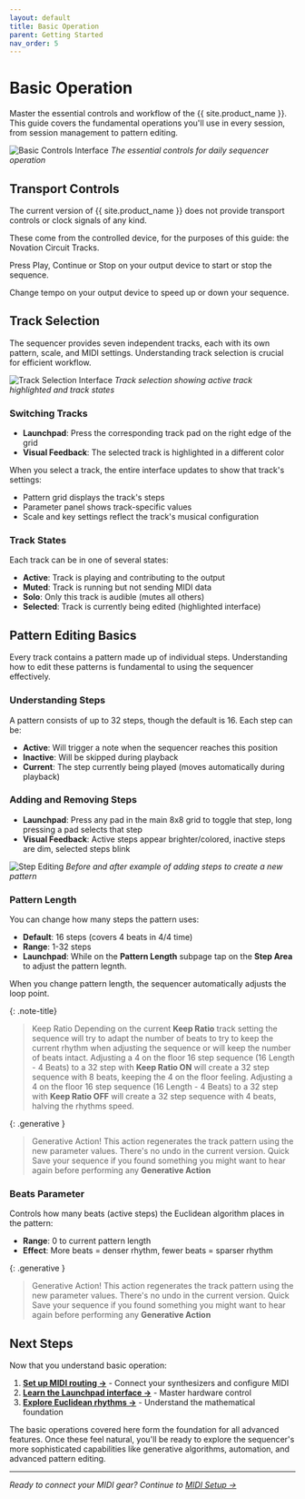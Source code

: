 ```yaml
---
layout: default
title: Basic Operation
parent: Getting Started
nav_order: 5
---
```


# Basic Operation

Master the essential controls and workflow of the {{ site.product_name }}. This guide covers the fundamental operations you'll use in every session, from session management to pattern editing.

![Basic Controls Interface](docs/img/basic-controls-interface.jpg)
*The essential controls for daily sequencer operation*

## Transport Controls

The current version of {{ site.product_name }} does not provide transport controls or clock signals of any kind.

These come from the controlled device, for the purposes of this guide: the Novation Circuit Tracks.

Press Play, Continue or Stop on your output device to start or stop the sequence.

Change tempo on your output device to speed up or down your sequence.

## Track Selection

The sequencer provides seven independent tracks, each with its own pattern, scale, and MIDI settings. Understanding track selection is crucial for efficient workflow.

![Track Selection Interface](docs/img/track-selection.jpg)
*Track selection showing active track highlighted and track states*

### Switching Tracks

- **Launchpad**: Press the corresponding track pad on the right edge of the grid
- **Visual Feedback**: The selected track is highlighted in a different color

When you select a track, the entire interface updates to show that track's settings:

- Pattern grid displays the track's steps
- Parameter panel shows track-specific values
- Scale and key settings reflect the track's musical configuration

### Track States

Each track can be in one of several states:

- **Active**: Track is playing and contributing to the output
- **Muted**: Track is running but not sending MIDI data
- **Solo**: Only this track is audible (mutes all others)
- **Selected**: Track is currently being edited (highlighted interface)

## Pattern Editing Basics

Every track contains a pattern made up of individual steps. Understanding how to edit these patterns is fundamental to using the sequencer effectively.

### Understanding Steps

A pattern consists of up to 32 steps, though the default is 16. Each step can be:

- **Active**: Will trigger a note when the sequencer reaches this position
- **Inactive**: Will be skipped during playback
- **Current**: The step currently being played (moves automatically during playback)

### Adding and Removing Steps

- **Launchpad**: Press any pad in the main 8x8 grid to toggle that step, long pressing a pad selects that step
- **Visual Feedback**: Active steps appear brighter/colored, inactive steps are dim, selected steps blink

![Step Editing](docs/img/step-editing-example.jpg)
*Before and after example of adding steps to create a new pattern*

### Pattern Length

You can change how many steps the pattern uses:

- **Default**: 16 steps (covers 4 beats in 4/4 time)
- **Range**: 1-32 steps
- **Launchpad**: While on the **Pattern Length** subpage tap on the **Step Area** to adjust the pattern legnth.

When you change pattern length, the sequencer automatically adjusts the loop point.

{: .note-title}
> Keep Ratio
> Depending on the current **Keep Ratio** track setting the sequence will try to adapt the number of beats to try to keep the current rhythm when adjusting the sequence or will keep the number of beats intact.
> Adjusting a 4 on the floor 16 step sequence (16 Length - 4 Beats) to a 32 step with **Keep Ratio ON** will create a 32 step sequence with 8 beats, keeping the 4 on the floor feeling.
> Adjusting a 4 on the floor 16 step sequence (16 Length - 4 Beats) to a 32 step with **Keep Ratio OFF** will create a 32 step sequence with 4 beats, halving the rhythms speed.

{: .generative }
> Generative Action!
> This action regenerates the track pattern using the new parameter values.
> There's no undo in the current version.
> Quick Save your sequence if you found something you might want to hear again before performing any **Generative Action**

### Beats Parameter

Controls how many beats (active steps) the Euclidean algorithm places in the pattern:

- **Range**: 0 to current pattern length
- **Effect**: More beats = denser rhythm, fewer beats = sparser rhythm

{: .generative }
> Generative Action!
> This action regenerates the track pattern using the new parameter values.
> There's no undo in the current version.
> Quick Save your sequence if you found something you might want to hear again before performing any **Generative Action**

## Next Steps

Now that you understand basic operation:

1. **[Set up MIDI routing →](../midi-setup.html)** - Connect your synthesizers and configure MIDI
2. **[Learn the Launchpad interface →](../launchpad/pad-layout.html)** - Master hardware control
3. **[Explore Euclidean rhythms →](../euclidean/introduction.html)** - Understand the mathematical foundation

The basic operations covered here form the foundation for all advanced features. Once these feel natural, you'll be ready to explore the sequencer's more sophisticated capabilities like generative algorithms, automation, and advanced pattern editing.

---

*Ready to connect your MIDI gear? Continue to [MIDI Setup →](../midi-setup.html)*
